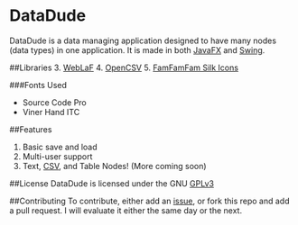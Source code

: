 DataDude
=======
DataDude is a data managing application designed to have many nodes (data types) in one application.
It is made in both [JavaFX](https://en.wikipedia.org/wiki/JavaFX) and [Swing](https://en.wikipedia.org/wiki/Swing_(Java)).

##Libraries
3. [WebLaF](http://weblookandfeel.com)
4. [OpenCSV](http://opencsv.sourceforge.net)
5. [FamFamFam Silk Icons](http://www.famfamfam.com/lab/icons/silk/)

###Fonts Used
* Source Code Pro
* Viner Hand ITC

##Features
1. Basic save and load
2. Multi-user support
3. Text, [CSV][1], and Table Nodes! (More coming soon)

##License
DataDude is licensed under the GNU [GPLv3][2]

##Contributing
To contribute, either add an [issue](https://github.com/theTechnoKid/DataDude/issues/new), or fork this repo and add a pull request. I will evaluate it either the same day or the next.

[1]: http://en.wikipedia.org/wiki/Comma-separated_values
[2]: http://www.gnu.org/licenses/gpl.html

